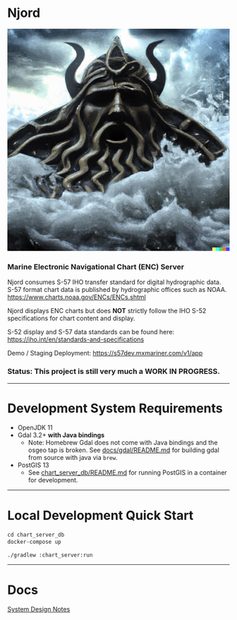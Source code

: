 # Njord 

![Njord](chart_server_fe/src/njord.png)

### Marine Electronic Navigational Chart (ENC) Server

Njord consumes S-57 IHO transfer standard for digital hydrographic data. S-57 format chart data is published by 
hydrographic offices such as NOAA. https://www.charts.noaa.gov/ENCs/ENCs.shtml 

Njord displays ENC charts but does **NOT** strictly follow the IHO S-52 specifications for chart content and display.

S-52 display and S-57 data standards can be found here: https://iho.int/en/standards-and-specifications

Demo / Staging Deployment: https://s57dev.mxmariner.com/v1/app

### Status: This project is still very much a WORK IN PROGRESS.

----------

# Development System Requirements

* OpenJDK 11
* Gdal 3.2+ **with Java bindings**
  * Note: Homebrew Gdal does not come with Java bindings and the osgeo tap is broken. 
          See [docs/gdal/README.md](docs/gdal/README.md) for building gdal from source with java via `brew`.
* PostGIS 13
  * See [chart_server_db/README.md](chart_server_db/README.md) for running PostGIS in a container for development. 

----------

# Local Development Quick Start

```shell
cd chart_server_db
docker-compose up
```

```shell
./gradlew :chart_server:run
```

----------

# Docs

[System Design Notes](docs/DESIGN.md)